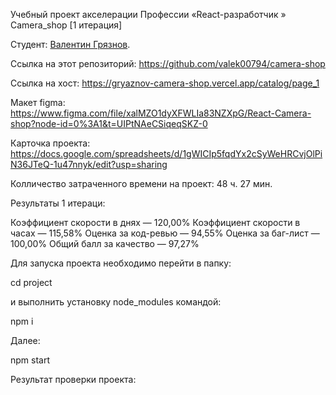 ﻿
Учебный проект акселерации Профессии  «React-разработчик » Camera_shop [1 итерация]

Студент: [Валентин Грязнов](https://up.htmlacademy.ru/react/11/user/267675).

Ссылка на этот репозиторий: https://github.com/valek00794/camera-shop

Ссылка на хост: https://gryaznov-camera-shop.vercel.app/catalog/page_1

Макет figma: https://www.figma.com/file/xalMZO1dyXFWLIa83NZXpG/React-Camera-shop?node-id=0%3A1&t=UIPtNAeCSiqeqSKZ-0

Карточка проекта: https://docs.google.com/spreadsheets/d/1gWICIp5fqdYx2cSyWeHRCvjOlPiN36JTeQ-1u47nnyk/edit?usp=sharing

Колличество затраченного времени на проект: 48 ч. 27 мин.

Результаты 1 итераци:

Коэффициент скорости в днях — 120,00%
Коэффициент скорости в часах —  115,58%
Оценка за код-ревью —  94,55%
Оценка за баг-лист — 100,00%
Общий балл за качество — 97,27%

Для запуска проекта необходимо перейти в папку:

cd project

и выполнить установку node_modules командой:

npm i

Далее:

npm start

Результат проверки проекта: 
